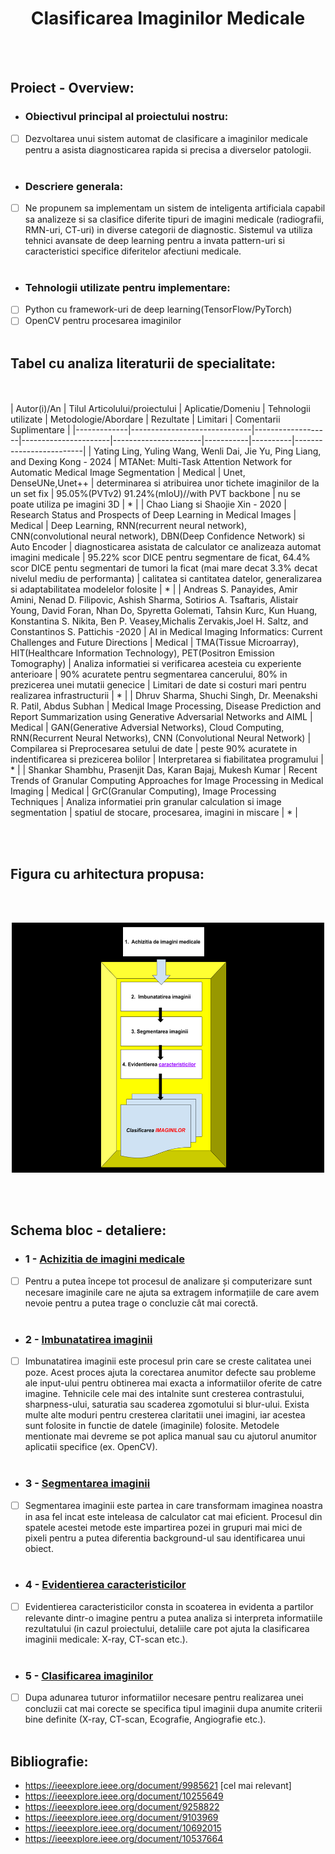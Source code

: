 <center> <h1>Clasificarea Imaginilor Medicale</center>
 
<br></br>
 ## Proiect - Overview:
 - ### Obiectivul principal al proiectului nostru:
 - [ ] Dezvoltarea unui sistem automat de clasificare a imaginilor medicale pentru a asista diagnosticarea rapida si precisa a diverselor patologii. 
<br></br>
- ### Descriere generala:
- [ ] Ne propunem sa implementam un sistem de inteligenta artificiala capabil sa analizeze si sa clasifice diferite tipuri de imagini medicale (radiografii, RMN-uri, CT-uri) in diverse categorii de diagnostic. Sistemul va utiliza tehnici avansate de deep learning pentru a invata pattern-uri si caracteristici specifice diferitelor afectiuni medicale.
<br></br>
- ### Tehnologii utilizate pentru implementare:
- [ ] Python cu framework-uri de deep learning(TensorFlow/PyTorch)
- [ ] OpenCV pentru procesarea imaginilor
<br></br> 
 ## Tabel cu analiza literaturii de specialitate</ins>:
<br></br> 
| Autor(i)/An | Tilul Articolului/proiectului | Aplicatie/Domeniu | Tehnologii utilizate | Metodologie/Abordare | Rezultate | Limitari | Comentarii Suplimentare |
|-------------|------------------------------|-------------------|----------------------|----------------------|-----------|----------|-------------------------|
| Yating Ling, Yuling Wang, Wenli Dai, Jie Yu, Ping Liang, and Dexing Kong - 2024 | MTANet: Multi-Task Attention Network for Automatic Medical Image Segmentation | Medical | Unet, DenseUNe,Unet++ | determinarea si atribuirea unor tichete imaginilor de la un set fix | 95.05%(PVTv2) 91.24%(mIoU)//with PVT backbone | nu se poate utiliza pe imagini 3D | * |
| Chao Liang si Shaojie Xin - 2020 | Research Status and Prospects of Deep Learning in Medical Images | Medical | Deep Learning, RNN(recurrent neural network), CNN(convolutional neural network), DBN(Deep Confidence Network) si Auto Encoder | diagnosticarea asistata de calculator ce analizeaza automat imagini medicale | 95.22% scor DICE pentru segmentare de ficat, 64.4% scor DICE pentu segmentari de tumori la ficat (mai mare decat 3.3% decat nivelul mediu de performanta) | calitatea si cantitatea datelor, generalizarea si adaptabilitatea modelelor folosite | * |
| Andreas S. Panayides, Amir Amini, Nenad D. Filipovic, Ashish Sharma, Sotirios A. Tsaftaris, Alistair Young, David Foran, Nhan Do, Spyretta Golemati, Tahsin Kurc, Kun Huang, Konstantina S. Nikita, Ben P. Veasey,Michalis Zervakis,Joel H. Saltz, and Constantinos S. Pattichis -2020 | AI in Medical Imaging Informatics: Current Challenges and Future Directions | Medical | TMA(Tissue Microarray), HIT(Healthcare Information Technology), PET(Positron Emission Tomography) | Analiza informatiei si verificarea acesteia cu experiente anterioare | 90% acuratete pentru segmentarea cancerului, 80% in prezicerea unei mutatii genecice | Limitari de date si costuri mari pentru realizarea infrastructurii | * |
| Dhruv Sharma, Shuchi Singh, Dr. Meenakshi R. Patil, Abdus Subhan | Medical Image Processing, Disease Prediction and Report Summarization using Generative Adversarial Networks and AIML | Medical | GAN(Generative Adversial Networks), Cloud Computing, RNN(Recurrent Neural Networks), CNN (Convolutional Neural Network) | Compilarea si Preprocesarea setului de date | peste 90% acuratete in indentificarea si prezicerea bolilor | Interpretarea si fiabilitatea programului | * |
| Shankar Shambhu, Prasenjit Das, Karan Bajaj, Mukesh Kumar | Recent Trends of Granular Computing Approaches for Image Processing in Medical Imaging | Medical | GrC(Granular Computing), Image Processing Techniques | Analiza informatiei prin granular calculation si image segmentation | spatiul de stocare, procesarea, imagini in miscare | * |

<br></br>


## Figura cu arhitectura propusa:
<br></br>
<p align="center"> 
<img src = "Figura.png" alt = "drawing" width = "500" height = "400" />
</p>
<br><br>

## Schema bloc - detaliere:

- ### 1 - <ins> Achizitia de imagini medicale </ins>
- [ ] Pentru a putea începe tot procesul de analizare și computerizare sunt necesare imaginile care ne ajuta sa extragem informațiile de care avem nevoie pentru a putea trage o concluzie cât mai corectă.
<br></br>

- ### 2 - <ins> Imbunatatirea imaginii </ins>
- [ ] Imbunatatirea imaginii este procesul prin care se creste calitatea unei poze. Acest proces ajuta la corectarea anumitor defecte sau probleme ale input-ului pentru obtinerea mai exacta a informatiilor oferite de catre imagine. Tehnicile cele mai des intalnite sunt cresterea contrastului, sharpness-ului, saturatia sau scaderea zgomotului si blur-ului. Exista multe alte moduri pentru cresterea claritatii unei imagini, iar acestea sunt folosite in functie de datele (imaginile) folosite. Metodele mentionate mai devreme se pot aplica manual sau cu ajutorul anumitor aplicatii specifice (ex. OpenCV).
<br></br>

- ### 3 - <ins> Segmentarea imaginii </ins>
- [ ] Segmentarea imaginii este partea in care transformam imaginea noastra in asa fel incat este inteleasa de calculator cat mai eficient. Procesul din spatele acestei metode este impartirea pozei in grupuri mai mici de pixeli pentru a putea diferentia background-ul sau identificarea unui obiect.
<br></br>

- ### 4 - <ins> Evidentierea caracteristicilor </ins>
- [ ]  Evidentierea caracteristicilor consta in scoaterea in evidenta a partilor relevante dintr-o imagine pentru a putea analiza si interpreta informatiile rezultatului (in cazul proiectului, detaliile care pot ajuta la clasificarea imaginii medicale: X-ray, CT-scan etc.).
<br></br>

- ### 5 - <ins> Clasificarea imaginilor </ins>
- [ ]  Dupa adunarea tuturor informatiilor necesare pentru realizarea unei concluzii cat mai corecte se specifica tipul imaginii dupa anumite criterii bine definite (X-ray, CT-scan, Ecografie, Angiografie etc.).
<br></br>
## Bibliografie:
- https://ieeexplore.ieee.org/document/9985621 [cel mai relevant]
- https://ieeexplore.ieee.org/document/10255649
- https://ieeexplore.ieee.org/document/9258822
- https://ieeexplore.ieee.org/document/9103969
- https://ieeexplore.ieee.org/document/10692015
- https://ieeexplore.ieee.org/document/10537664
